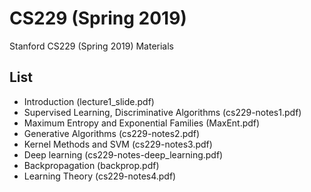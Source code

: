# CS229 (Spring 2019)
Stanford CS229 (Spring 2019) Materials

## List
- Introduction (lecture1_slide.pdf)
- Supervised Learning, Discriminative Algorithms (cs229-notes1.pdf)
- Maximum Entropy and Exponential Families (MaxEnt.pdf)
- Generative Algorithms (cs229-notes2.pdf)
- Kernel Methods and SVM (cs229-notes3.pdf)
- Deep learning (cs229-notes-deep_learning.pdf)
- Backpropagation (backprop.pdf)
- Learning Theory (cs229-notes4.pdf)
